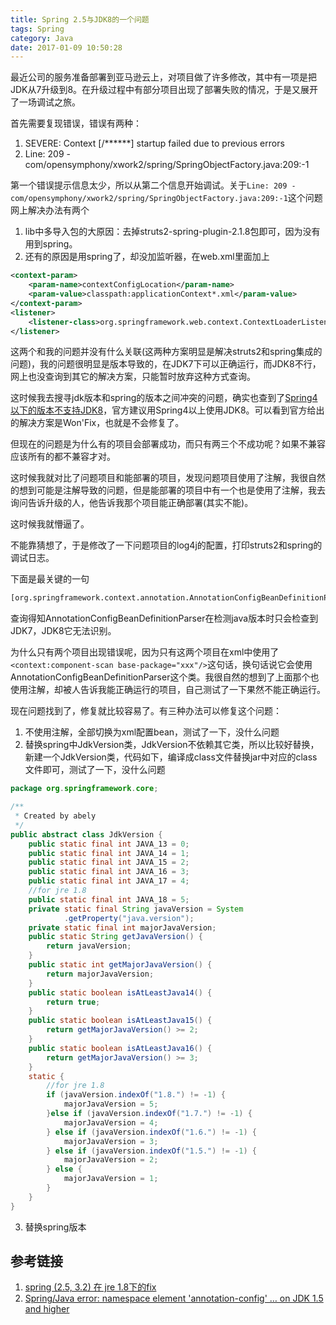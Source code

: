 ```yaml
---
title: Spring 2.5与JDK8的一个问题
tags: Spring
category: Java
date: 2017-01-09 10:50:28
---
```


最近公司的服务准备部署到亚马逊云上，对项目做了许多修改，其中有一项是把JDK从7升级到8。在升级过程中有部分项目出现了部署失败的情况，于是又展开了一场调试之旅。

首先需要复现错误，错误有两种：
1. SEVERE: Context [/******] startup failed due to previous errors 
2. Line: 209 - com/opensymphony/xwork2/spring/SpringObjectFactory.java:209:-1

第一个错误提示信息太少，所以从第二个信息开始调试。关于`Line: 209 - com/opensymphony/xwork2/spring/SpringObjectFactory.java:209:-1`这个问题网上解决办法有两个
1. lib中多导入包的大原因：去掉struts2-spring-plugin-2.1.8包即可，因为没有用到spring。
2. 还有的原因是用spring了，却没加监听器，在web.xml里面加上
```xml
<context-param>
    <param-name>contextConfigLocation</param-name>
    <param-value>classpath:applicationContext*.xml</param-value>
</context-param>
<listener>
    <listener-class>org.springframework.web.context.ContextLoaderListener</listener-class>
</listener>
```
这两个和我的问题并没有什么关联(这两种方案明显是解决struts2和spring集成的问题)，我的问题很明显是版本导致的，在JDK7下可以正确运行，而JDK8不行，网上也没查询到其它的解决方案，只能暂时放弃这种方式查询。
<!--more-->
这时候我去搜寻jdk版本和spring的版本之间冲突的问题，确实也查到了[Spring4以下的版本不支持JDK8](https://jira.spring.io/browse/SPR-11899)，官方建议用Spring4以上使用JDK8。可以看到官方给出的解决方案是Won'Fix，也就是不会修复了。

但现在的问题是为什么有的项目会部署成功，而只有两三个不成功呢？如果不兼容应该所有的都不兼容才对。

这时候我就对比了问题项目和能部署的项目，发现问题项目使用了注解，我很自然的想到可能是注解导致的问题，但是能部署的项目中有一个也是使用了注解，我去询问告诉升级的人，他告诉我那个项目能正确部署(其实不能)。

这时候我就懵逼了。

不能靠猜想了，于是修改了一下问题项目的log4j的配置，打印struts2和spring的调试日志。

下面是最关键的一句
```sh 
[org.springframework.context.annotation.AnnotationConfigBeanDefinitionParser] are only available on JDK 1.5 and higher
```
查询得知AnnotationConfigBeanDefinitionParser在检测java版本时只会检查到JDK7，JDK8它无法识别。

为什么只有两个项目出现错误呢，因为只有这两个项目在xml中使用了`<context:component-scan base-package="xxx"/>`这句话，换句话说它会使用AnnotationConfigBeanDefinitionParser这个类。我很自然的想到了上面那个也使用注解，却被人告诉我能正确运行的项目，自己测试了一下果然不能正确运行。

现在问题找到了，修复就比较容易了。有三种办法可以修复这个问题：
1. 不使用注解，全部切换为xml配置bean，测试了一下，没什么问题
2. 替换spring中JdkVersion类，JdkVersion不依赖其它类，所以比较好替换，新建一个JdkVersion类，代码如下，编译成class文件替换jar中对应的class文件即可，测试了一下，没什么问题
```java
package org.springframework.core;

/**
 * Created by abely 
 */
public abstract class JdkVersion {
    public static final int JAVA_13 = 0;
    public static final int JAVA_14 = 1;
    public static final int JAVA_15 = 2;
    public static final int JAVA_16 = 3;
    public static final int JAVA_17 = 4;
    //for jre 1.8
    public static final int JAVA_18 = 5;
    private static final String javaVersion = System
            .getProperty("java.version");
    private static final int majorJavaVersion;
    public static String getJavaVersion() {
        return javaVersion;
    }
    public static int getMajorJavaVersion() {
        return majorJavaVersion;
    }
    public static boolean isAtLeastJava14() {
        return true;
    }
    public static boolean isAtLeastJava15() {
        return getMajorJavaVersion() >= 2;
    }
    public static boolean isAtLeastJava16() {
        return getMajorJavaVersion() >= 3;
    }
    static {
        //for jre 1.8
        if (javaVersion.indexOf("1.8.") != -1) {
            majorJavaVersion = 5;
        }else if (javaVersion.indexOf("1.7.") != -1) {
            majorJavaVersion = 4;
        } else if (javaVersion.indexOf("1.6.") != -1) {
            majorJavaVersion = 3;
        } else if (javaVersion.indexOf("1.5.") != -1) {
            majorJavaVersion = 2;
        } else {
            majorJavaVersion = 1;
        }
    }
}
```
3. 替换spring版本

## 参考链接
1. [spring (2.5, 3.2) 在 jre 1.8下的fix](https://my.oschina.net/aruan/blog/210284)
2. [Spring/Java error: namespace element 'annotation-config' … on JDK 1.5 and higher](http://stackoverflow.com/questions/23813369/spring-java-error-namespace-element-annotation-config-on-jdk-1-5-and-high)